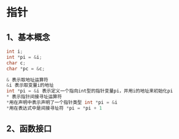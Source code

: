 # 指针

## 1、基本概念

```c
int i;
int *pi = &i;
char c;
char *pc = &c;

& 表示取地址运算符
&i 表示取变量i的地址
int *pi = &i 表示定义一个指向int型的指针变量pi，并用i的地址来初始化pi
* 表示指针间接寻址运算符
*用在声明中表示声明了一个指针类型 int *pi = &i
*用在表达式中是间接寻址符 *pi = *pi + 1
```

## 2、函数接口
